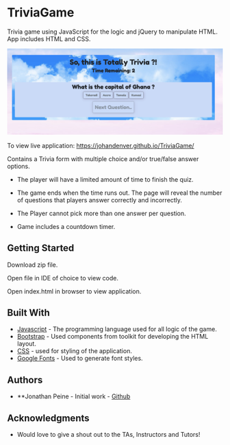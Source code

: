 # TriviaGame

Trivia game using JavaScript for the logic and jQuery to manipulate HTML. App includes HTML and CSS.

<img src="assets/images/Triviagame.jpg">

To view live application:  https://johandenver.github.io/TriviaGame/

Contains a Trivia form with multiple choice and/or true/false answer options.

* The player will have a limited amount of time to finish the quiz. 

* The game ends when the time runs out. The page will reveal the number of questions that players answer correctly and incorrectly.

* The Player cannot pick more than one answer per question.

* Game includes a countdown timer.

## Getting Started

Download zip file.

Open file in IDE of choice to view code.

Open index.html in browser to view application.


## Built With

* [Javascript](https://developer.mozilla.org/en-US/docs/Web/JavaScript) - The programming language used for all logic of the    game.
* [Bootstrap](https://getbootstrap.com/) - Used components from toolkit for developing the HTML layout. 
* [CSS](https://developer.mozilla.org/en-US/docs/Web/css) - used for styling of the application.
* [Google Fonts](https://fonts.google.com/) - Used to generate font styles.

## Authors

* **Jonathan Peine - Initial work - [Github](https://github.com/johandenver)

## Acknowledgments

* Would love to give a shout out to the TAs, Instructors and Tutors! 